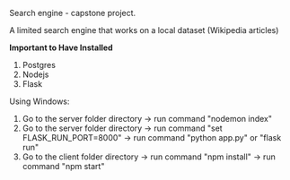 Search engine - capstone project.

A limited search engine that works on a local dataset (Wikipedia articles)

**Important to Have Installed**
1) Postgres
2) Nodejs
3) Flask

Using Windows:
1) Go to the server folder directory -> run command "nodemon index" 
2) Go to the server folder directory -> run command "set FLASK_RUN_PORT=8000" -> run command "python app.py" or "flask run"
3) Go to the client folder directory -> run command "npm install" -> run command "npm start"
